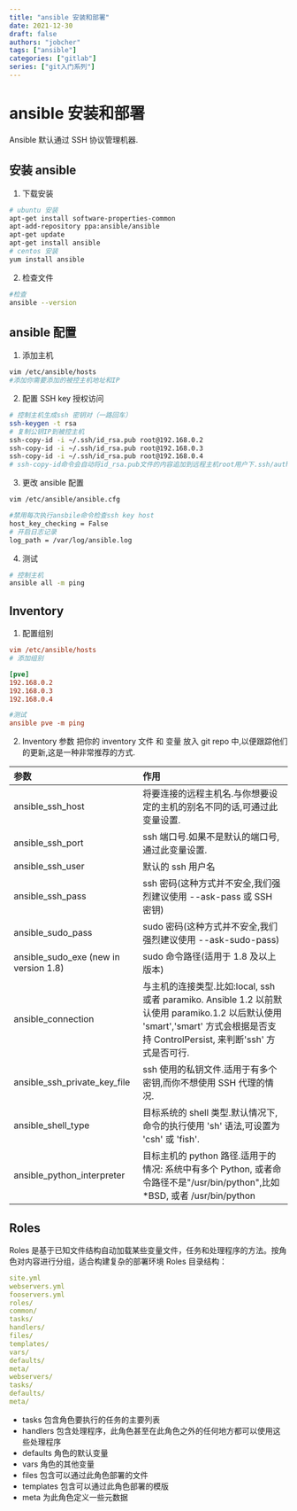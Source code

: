 ```yaml
---
title: "ansible 安装和部署"
date: 2021-12-30
draft: false
authors: "jobcher"
tags: ["ansible"]
categories: ["gitlab"]
series: ["git入门系列"]
---
```


# ansible 安装和部署

Ansible 默认通过 SSH 协议管理机器.

## 安装 ansible

1. 下载安装

```sh
# ubuntu 安装
apt-get install software-properties-common
apt-add-repository ppa:ansible/ansible
apt-get update
apt-get install ansible
# centos 安装
yum install ansible
```

2. 检查文件

```sh
#检查
ansible --version
```

## ansible 配置

1. 添加主机

```sh
vim /etc/ansible/hosts
#添加你需要添加的被控主机地址和IP
```

2. 配置 SSH key 授权访问

```sh
# 控制主机生成ssh 密钥对（一路回车）
ssh-keygen -t rsa
# 复制公钥IP到被控主机
ssh-copy-id -i ~/.ssh/id_rsa.pub root@192.168.0.2
ssh-copy-id -i ~/.ssh/id_rsa.pub root@192.168.0.3
ssh-copy-id -i ~/.ssh/id_rsa.pub root@192.168.0.4
# ssh-copy-id命令会自动将id_rsa.pub文件的内容追加到远程主机root用户下.ssh/authorized_keys文件中。
```

3. 更改 ansible 配置

```sh
vim /etc/ansible/ansible.cfg

#禁用每次执行ansbile命令检查ssh key host
host_key_checking = False
# 开启日志记录
log_path = /var/log/ansible.log
```

4. 测试

```sh
# 控制主机
ansible all -m ping
```

## Inventory

1. 配置组别

```ini
vim /etc/ansible/hosts
# 添加组别

[pve]
192.168.0.2
192.168.0.3
192.168.0.4

#测试
ansible pve -m ping
```

2. Inventory 参数
   把你的 inventory 文件 和 变量 放入 git repo 中,以便跟踪他们的更新,这是一种非常推荐的方式.

| 参数                                  | 作用                                                                                                                                                                            |
| :------------------------------------ | :------------------------------------------------------------------------------------------------------------------------------------------------------------------------------ |
| ansible_ssh_host                      | 将要连接的远程主机名.与你想要设定的主机的别名不同的话,可通过此变量设置.                                                                                                         |
| ansible_ssh_port                      | ssh 端口号.如果不是默认的端口号,通过此变量设置.                                                                                                                                 |
| ansible_ssh_user                      | 默认的 ssh 用户名                                                                                                                                                               |
| ansible_ssh_pass                      | ssh 密码(这种方式并不安全,我们强烈建议使用 --ask-pass 或 SSH 密钥)                                                                                                              |
| ansible_sudo_pass                     | sudo 密码(这种方式并不安全,我们强烈建议使用 --ask-sudo-pass)                                                                                                                    |
| ansible_sudo_exe (new in version 1.8) | sudo 命令路径(适用于 1.8 及以上版本)                                                                                                                                            |
| ansible_connection                    | 与主机的连接类型.比如:local, ssh 或者 paramiko. Ansible 1.2 以前默认使用 paramiko.1.2 以后默认使用 'smart','smart' 方式会根据是否支持 ControlPersist, 来判断'ssh' 方式是否可行. |
| ansible_ssh_private_key_file          | ssh 使用的私钥文件.适用于有多个密钥,而你不想使用 SSH 代理的情况.                                                                                                                |
| ansible_shell_type                    | 目标系统的 shell 类型.默认情况下,命令的执行使用 'sh' 语法,可设置为 'csh' 或 'fish'.                                                                                             |
| ansible_python_interpreter            | 目标主机的 python 路径.适用于的情况: 系统中有多个 Python, 或者命令路径不是"/usr/bin/python",比如 \*BSD, 或者 /usr/bin/python                                                    |

## Roles

Roles 是基于已知文件结构自动加载某些变量文件，任务和处理程序的方法。按角色对内容进行分组，适合构建复杂的部署环境
Roles 目录结构：

```yaml
site.yml
webservers.yml
fooservers.yml
roles/
common/
tasks/
handlers/
files/
templates/
vars/
defaults/
meta/
webservers/
tasks/
defaults/
meta/
```

- tasks 包含角色要执行的任务的主要列表
- handlers 包含处理程序，此角色甚至在此角色之外的任何地方都可以使用这些处理程序
- defaults 角色的默认变量
- vars 角色的其他变量
- files 包含可以通过此角色部署的文件
- templates 包含可以通过此角色部署的模版
- meta 为此角色定义一些元数据
